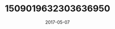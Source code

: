 ---
title: "1509019632303636950"
cover: "2017-05-07 08.19.40 1509019632303636950_46248401"
photo: "2017-05-07 08.19.40 1509019632303636950_46248401"
date: "2017-05-07"
type: "photo"
---